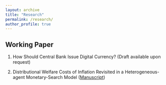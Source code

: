 ```yaml
---
layout: archive
title: "Research"
permalink: /research/
author_profile: true
---
```


Working Paper
-----
1. How Should Central Bank Issue Digital Currency? (Draft available upon request)

2. Distributional Welfare Costs of Inflation Revisited in a Heterogeneous-agent Monetary-Search Model ([Manuscript](_publications/Project_0_draft_wo_template.pdf))
